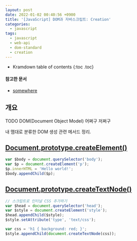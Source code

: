 ```yaml
---
layout: post
date: 2022-01-02 00:40:56 +0900
title: '[JavaScript] DOM과 자바스크립트: Creation'
categories:
  - javascript
tags:
  - javascript
  - web-api
  - dom-standard
  - creation
---
```


* Kramdown table of contents
{:toc .toc}

#### 참고한 문서

- [somewhere](somewhere)

## 개요

TODO DOM(Document Object Model) 어쩌구 저쩌구

내 맴대로 분류한 DOM 생성 관련 메서드 정리.

## [Document.prototype.createElement()](https://developer.mozilla.org/ko/docs/Web/API/Document/createElement)

```js
var $body = document.querySelector('body');
var $p = document.createElement('p');
$p.innerHTML = 'Hello world!';
$body.appendChild($p);
```

## [Document.prototype.createTextNode()](https://developer.mozilla.org/ko/docs/Web/API/Document/createTextNode)

```js
// 스크립트로 인터널 CSS 추가하기
var $head = document.querySelector('head');
var $style = document.createElement('style');
$head.appendChild($style);
$style.setAttribute('type', 'text/css');

var css = 'h1 { background: red; }';
$style.appendChild(document.createTextNode(css));
```
